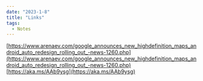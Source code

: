 ```yaml
---
date: "2023-1-8"
title: "Links"
tags: 
  - Notes
---
```



[https://www.arenaev.com/google_announces_new_highdefinition_maps_android_auto_redesign_rolling_out_-news-1260.php](https://www.arenaev.com/google_announces_new_highdefinition_maps_android_auto_redesign_rolling_out_-news-1260.php)  
[https://aka.ms/AAb9ysg](https://aka.ms/AAb9ysg)  


